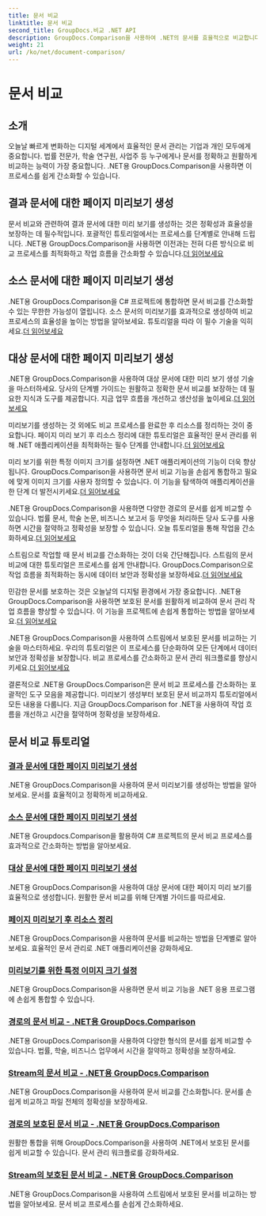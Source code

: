 ```yaml
---
title: 문서 비교
linktitle: 문서 비교
second_title: GroupDocs.비교 .NET API
description: GroupDocs.Comparison을 사용하여 .NET의 문서를 효율적으로 비교합니다. 문서 관리를 간소화하고 작업 흐름을 개선하며 정확성을 보장합니다. 더 알아보기!
weight: 21
url: /ko/net/document-comparison/
---
```


# 문서 비교

## 소개

오늘날 빠르게 변화하는 디지털 세계에서 효율적인 문서 관리는 기업과 개인 모두에게 중요합니다. 법률 전문가, 학술 연구원, 사업주 등 누구에게나 문서를 정확하고 원활하게 비교하는 능력이 가장 중요합니다. .NET용 GroupDocs.Comparison을 사용하면 이 프로세스를 쉽게 간소화할 수 있습니다.

## 결과 문서에 대한 페이지 미리보기 생성

 문서 비교와 관련하여 결과 문서에 대한 미리 보기를 생성하는 것은 정확성과 효율성을 보장하는 데 필수적입니다. 포괄적인 튜토리얼에서는 프로세스를 단계별로 안내해 드립니다. .NET용 GroupDocs.Comparison을 사용하면 이전과는 전혀 다른 방식으로 비교 프로세스를 최적화하고 작업 흐름을 간소화할 수 있습니다.[더 읽어보세요](./generate-page-previews-resultant-document/)

## 소스 문서에 대한 페이지 미리보기 생성

.NET용 GroupDocs.Comparison을 C# 프로젝트에 통합하면 문서 비교를 간소화할 수 있는 무한한 가능성이 열립니다. 소스 문서의 미리보기를 효과적으로 생성하여 비교 프로세스의 효율성을 높이는 방법을 알아보세요. 튜토리얼을 따라 이 필수 기술을 익히세요.[더 읽어보세요](./generate-page-previews-source-document/)

## 대상 문서에 대한 페이지 미리보기 생성

 .NET용 GroupDocs.Comparison을 사용하여 대상 문서에 대한 미리 보기 생성 기술을 마스터하세요. 당사의 단계별 가이드는 원활하고 정확한 문서 비교를 보장하는 데 필요한 지식과 도구를 제공합니다. 지금 업무 흐름을 개선하고 생산성을 높이세요.[더 읽어보세요](./generate-page-previews-target-document/)

 미리보기를 생성하는 것 외에도 비교 프로세스를 완료한 후 리소스를 정리하는 것이 중요합니다. 페이지 미리 보기 후 리소스 정리에 대한 튜토리얼은 효율적인 문서 관리를 위해 .NET 애플리케이션을 최적화하는 필수 단계를 안내합니다.[더 읽어보세요](./clean-resources-after-page-previews/)

미리 보기를 위한 특정 이미지 크기를 설정하면 .NET 애플리케이션의 기능이 더욱 향상됩니다. GroupDocs.Comparison을 사용하면 문서 비교 기능을 손쉽게 통합하고 필요에 맞게 이미지 크기를 사용자 정의할 수 있습니다. 이 기능을 탐색하여 애플리케이션을 한 단계 더 발전시키세요.[더 읽어보세요](./set-specific-image-sizes-for-previews/)

 .NET용 GroupDocs.Comparison을 사용하면 다양한 경로의 문서를 쉽게 비교할 수 있습니다. 법률 문서, 학술 논문, 비즈니스 보고서 등 무엇을 처리하든 당사 도구를 사용하면 시간을 절약하고 정확성을 보장할 수 있습니다. 오늘 튜토리얼을 통해 작업을 간소화하세요.[더 읽어보세요](./compare-documents-from-path/)

 스트림으로 작업할 때 문서 비교를 간소화하는 것이 더욱 간단해집니다. 스트림의 문서 비교에 대한 튜토리얼은 프로세스를 쉽게 안내합니다. GroupDocs.Comparison으로 작업 흐름을 최적화하는 동시에 데이터 보안과 정확성을 보장하세요.[더 읽어보세요](./compare-documents-from-stream/)

민감한 문서를 보호하는 것은 오늘날의 디지털 환경에서 가장 중요합니다. .NET용 GroupDocs.Comparison을 사용하면 보호된 문서를 원활하게 비교하여 문서 관리 작업 흐름을 향상할 수 있습니다. 이 기능을 프로젝트에 손쉽게 통합하는 방법을 알아보세요.[더 읽어보세요](./compare-protected-documents-from-path/)

 .NET용 GroupDocs.Comparison을 사용하여 스트림에서 보호된 문서를 비교하는 기술을 마스터하세요. 우리의 튜토리얼은 이 프로세스를 단순화하여 모든 단계에서 데이터 보안과 정확성을 보장합니다. 비교 프로세스를 간소화하고 문서 관리 워크플로를 향상시키세요.[더 읽어보세요](./compare-protected-documents-from-stream/)

결론적으로 .NET용 GroupDocs.Comparison은 문서 비교 프로세스를 간소화하는 포괄적인 도구 모음을 제공합니다. 미리보기 생성부터 보호된 문서 비교까지 튜토리얼에서 모든 내용을 다룹니다. 지금 GroupDocs.Comparison for .NET을 사용하여 작업 흐름을 개선하고 시간을 절약하며 정확성을 보장하세요.
## 문서 비교 튜토리얼
### [결과 문서에 대한 페이지 미리보기 생성](./generate-page-previews-resultant-document/)
.NET용 GroupDocs.Comparison을 사용하여 문서 미리보기를 생성하는 방법을 알아보세요. 문서를 효율적이고 정확하게 비교하세요.
### [소스 문서에 대한 페이지 미리보기 생성](./generate-page-previews-source-document/)
.NET용 Groupdocs.Comparison을 활용하여 C# 프로젝트의 문서 비교 프로세스를 효과적으로 간소화하는 방법을 알아보세요.
### [대상 문서에 대한 페이지 미리보기 생성](./generate-page-previews-target-document/)
.NET용 GroupDocs.Comparison을 사용하여 대상 문서에 대한 페이지 미리 보기를 효율적으로 생성합니다. 원활한 문서 비교를 위해 단계별 가이드를 따르세요.
### [페이지 미리보기 후 리소스 정리](./clean-resources-after-page-previews/)
.NET용 GroupDocs.Comparison을 사용하여 문서를 비교하는 방법을 단계별로 알아보세요. 효율적인 문서 관리로 .NET 애플리케이션을 강화하세요.
### [미리보기를 위한 특정 이미지 크기 설정](./set-specific-image-sizes-for-previews/)
.NET용 GroupDocs.Comparison을 사용하면 문서 비교 기능을 .NET 응용 프로그램에 손쉽게 통합할 수 있습니다.
### [경로의 문서 비교 - .NET용 GroupDocs.Comparison](./compare-documents-from-path/)
.NET용 GroupDocs.Comparison을 사용하여 다양한 형식의 문서를 쉽게 비교할 수 있습니다. 법률, 학술, 비즈니스 업무에서 시간을 절약하고 정확성을 보장하세요.
### [Stream의 문서 비교 - .NET용 GroupDocs.Comparison](./compare-documents-from-stream/)
.NET용 GroupDocs.Comparison을 사용하여 문서 비교를 간소화합니다. 문서를 손쉽게 비교하고 파일 전체의 정확성을 보장하세요.
### [경로의 보호된 문서 비교 - .NET용 GroupDocs.Comparison](./compare-protected-documents-from-path/)
원활한 통합을 위해 GroupDocs.Comparison을 사용하여 .NET에서 보호된 문서를 쉽게 비교할 수 있습니다. 문서 관리 워크플로를 강화하세요.
### [Stream의 보호된 문서 비교 - .NET용 GroupDocs.Comparison](./compare-protected-documents-from-stream/)
.NET용 GroupDocs.Comparison을 사용하여 스트림에서 보호된 문서를 비교하는 방법을 알아보세요. 문서 비교 프로세스를 손쉽게 간소화하세요.